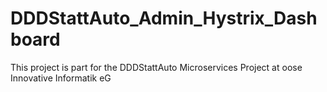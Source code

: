 # DDDStattAuto_Admin_Hystrix_Dashboard
This project is part for the DDDStattAuto Microservices Project at oose Innovative Informatik eG
